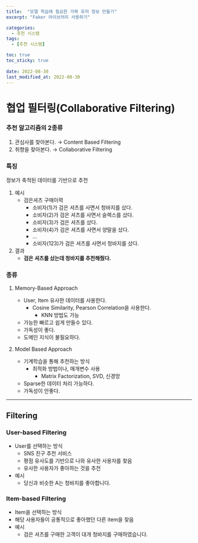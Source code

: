```yaml
---
title:  "모델 학습에 필요한 가짜 유저 정보 만들기"
excerpt: "Faker 라이브러리 사용하기"

categories:
  - 추천 시스템
tags:
  - [추천 시스템]

toc: true
toc_sticky: true
 
date: 2022-08-30
last_modified_at: 2022-08-30
---
```


# 협업 필터링(Collaborative Filtering)

### 추천 알고리즘의 2종류

1. 관심사를 찾아본다. → Content Based Filtering
2. 취향을 찾아본다. → Collaborative Filtering

### 특징

정보가 축적된 데이터를 기반으로 추천

1. 예시 
    - 검은셔츠 구매이력
        - 소비자(1)가 검은 셔츠를 사면서 청바지를 샀다.
        - 소비자(2)가 검은 셔츠를 사면서 슬랙스를 샀다.
        - 소비자(3)가 검은 셔츠를 샀다.
        - 소비자(4)가 검은 셔츠를 사면서 양말을 샀다.
        - …
        - 소비자(123)가 검은 셔츠를 사면서 청바지를 샀다.
2. 결과
    - **검은 셔츠를 샀는데 청바지를 추천해줬다.**
    

### 종류

1. Memory-Based Approach
    - User, Item 유사한 데이터를 사용한다.
        - Cosine Similarity, Pearson Correlation을 사용한다.
            - KNN 방법도 가능
    - 가능한 빠르고 쉽게 만들수 있다.
    - 가독성이 좋다.
    - 도메인 지식이 불필요하다.
    
2. Model Based Approach
    - 기계학습을 통해 추천하는 방식
        - 최적화 방법이나, 매개변수 사용
            - Matrix Factorization, SVD, 신경망
    - Sparse한 데이터 처리 가능하다.
    - 가독성이 안좋다.

---

## Filtering

### User-based Filtering

- User를 선택하는 방식
    - SNS 친구 추천 서비스
    - 평점 유사도를 기반으로 나와 유사한 사용자를 찾음
    - 유사한 사용자가 좋아하는 것을 추천
- 예시
    - 당신과 비슷한 A는 청바지를 좋아합니다.
    

### Item-based Filtering

- Item을 선택하는 방식
- 해당 사용자들이 공통적으로 좋아했던 다른 item을 찾음
- 예시
    - 검은 셔츠를 구매한 고객이 대개 청바지를 구매하였습니다.